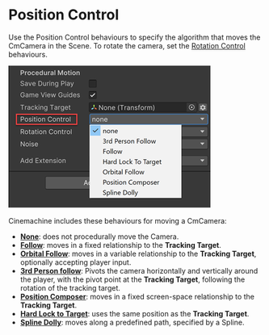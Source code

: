 # Position Control

Use the Position Control behaviours to specify the algorithm that moves the CmCamera in the Scene. To rotate the camera, set the [Rotation Control](CinemachineVirtualCameraAim.md) behaviours.

![__Position Control__, with the __Follow__ algorithm (red)](images/CinemachineBody.png)

Cinemachine includes these behaviours for moving a CmCamera:

- [__None__](CinemachineBodyDoNothing.md): does not procedurally move the Camera.
- [__Follow__](CinemachineFollow.md): moves in a fixed relationship to the __Tracking Target__.
- [__Orbital Follow__](CinemachineOrbitalFollow.md): moves in a variable relationship to the __Tracking Target__, optionally accepting player input.
- [__3rd Person follow__](Cinemachine3rdPersonFollow.md): Pivots the camera horizontally and vertically around the player, with the pivot point at the __Tracking Target__, following the rotation of the tracking target.
- [__Position Composer__](CinemachinePositionComposer.md): moves in a fixed screen-space relationship to the __Tracking Target__.
- [__Hard Lock to Target__](CinemachineHardLockToTarget.md): uses the same position as the __Tracking Target__.
- [__Spline Dolly__](CinemachineSplineDolly.md): moves along a predefined path, specified by a Spline.











